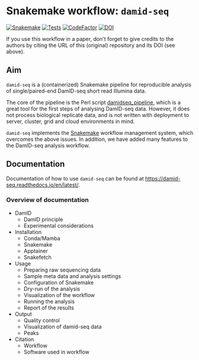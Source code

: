# Snakemake workflow: `damid-seq`

[![Snakemake](https://img.shields.io/badge/snakemake-≥8.12.0-brightgreen.svg)](https://snakemake.github.io)
[![Tests](https://github.com/niekwit/damid-seq/actions/workflows/main.yml/badge.svg)](https://github.com/niekwit/damid-seq/actions/workflows/main.yml)
[![CodeFactor](https://www.codefactor.io/repository/github/niekwit/damid-seq/badge)](https://www.codefactor.io/repository/github/niekwit/damid-seq)
[![DOI](https://zenodo.org/badge/708194033.svg)](https://zenodo.org/doi/10.5281/zenodo.10737672)

If you use this workflow in a paper, don't forget to give credits to the authors by citing the URL of this (original) repository and its DOI (see above).

## Aim

`damid-seq` is a (containerized) Snakemake pipeline for reproducible analysis of single/paired-end DamID-seq short read Illumina data.

The core of the pipeline is the Perl script [damidseq_pipeline](https://github.com/owenjm/damidseq_pipeline), which is a great tool for the first steps of analysing DamID-seq data. However, it does not process biological replicate data, and is not written with deployment to server, cluster, grid and cloud environments in mind.

`damid-seq` implements the [Snakemake](https://snakemake.readthedocs.io/en/stable/) workflow management system, which overcomes the above issues. In addition, we have added many features to the DamID-seq analysis workflow.

## Documentation

Documentation of how to use `damid-seq` can be found at https://damid-seq.readthedocs.io/en/latest/.

### Overview of documentation

* DamID
    - DamID principle
    - Experimental considerations
* Installation
    - Conda/Mamba
    - Snakemake
    - Apptainer
    - Snakefetch
* Usage
    - Preparing raw sequencing data
    - Sample meta data and analysis settings
    - Configuration of Snakemake
    - Dry-run of the analysis
    - Visualization of the workflow
    - Running the analysis
    - Report of the results
* Output
    - Quality control
    - Visualization of damid-seq data
    - Peaks
* Citation
    - Workflow
    - Software used in workflow